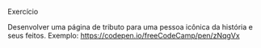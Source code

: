 Exercício

Desenvolver uma página de tributo para uma pessoa icônica da história e seus feitos.
 Exemplo: https://codepen.io/freeCodeCamp/pen/zNqgVx